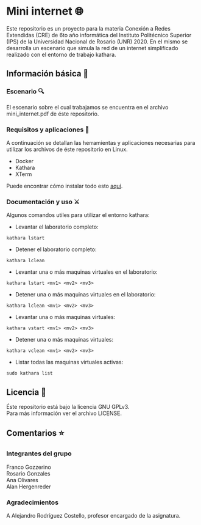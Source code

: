 # Mini internet :globe_with_meridians:
Este repositorio es un proyecto para la materia Conexión a Redes Extendidas (CRE) de 6to año informática del Instituto Politécnico Superior (IPS) de la Universidad Nacional de Rosario (UNR) 2020.
En el mismo se desarrolla un escenario que simula la red de un internet simplificado realizado con el entorno de trabajo kathara.

## Información básica :book:

### Escenario :mag:
El escenario sobre el cual trabajamos se encuentra en el archivo mini_internet.pdf de éste repositorio.<br>

### Requisitos y aplicaciones :floppy_disk:
A continuación se detallan las herramientas y aplicaciones necesarias para utilizar los archivos de éste repositorio en Linux.<br>
* Docker
* Kathara
* XTerm

Puede encontrar cómo instalar todo esto <a href="https://github.com/KatharaFramework/Kathara/wiki/Linux" target="_blank">aquí</a>.

### Documentación y uso :crossed_swords:
Algunos comandos utiles para utilizar el entorno kathara:<br>
* Levantar el laboratorio completo:
<pre><code>kathara lstart</pre></code>
* Detener el laboratorio completo:
<pre><code>kathara lclean</pre></code>
* Levantar una o más maquinas virtuales en el laboratorio:
<pre><code>kathara lstart &ltmv1&gt &ltmv2&gt &ltmv3&gt </pre></code>
* Detener una o más maquinas virtuales en el laboratorio:
<pre><code>kathara lclean &ltmv1&gt &ltmv2&gt &ltmv3&gt </pre></code>
* Levantar una o más maquinas virtuales:
<pre><code>kathara vstart &ltmv1&gt &ltmv2&gt &ltmv3&gt </pre></code>
* Detener una o más maquinas virtuales:
<pre><code>kathara vclean &ltmv1&gt &ltmv2&gt &ltmv3&gt </pre></code>
* Listar todas las maquinas virtuales activas:
<pre><code>sudo kathara list</pre></code>

## Licencia :scroll:
Éste repositorio está bajo la licencia GNU GPLv3.<br>
Para más información ver el archivo LICENSE.

## Comentarios :star:

### Integrantes del grupo
Franco Gozzerino<br>
Rosario Gonzales<br>
Ana Olivares<br>
Alan Hergenreder<br>

### Agradecimientos
A Alejandro Rodríguez Costello, profesor encargado de la asignatura.
